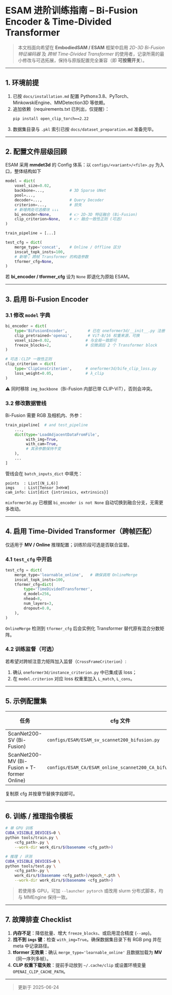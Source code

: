 # ESAM 进阶训练指南 – Bi-Fusion Encoder & Time-Divided Transformer

> 本文档面向希望在 **EmbodiedSAM / ESAM** 框架中启用 _2D-3D Bi-Fusion 特征编码器_ 及 _跨帧 Time-Divided Transformer_ 的使用者，记录所需的最小修改与可选拓展，保持与原版配置完全兼容（即 **可按需开关**）。

---

## 1. 环境前提
1. 已按 `docs/installation.md` 配置 Python≥3.8、PyTorch、MinkowskiEngine、MMDetection3D 等依赖。
2. 追加依赖（requirements.txt 已列出，仅提醒）：
   ```bash
   pip install open_clip_torch==2.22
   ```
3. 数据集目录与 `.pkl` 索引已按 `docs/dataset_preparation.md` 准备完毕。

---

## 2. 配置文件层级回顾
ESAM 采用 **mmdet3d** 的 Config 体系：以 `configs/<variant>/<file>.py` 为入口，整体结构如下
```python
model = dict(
    voxel_size=0.02,
    backbone=...,           # 3D Sparse UNet
    pool=...,
    decoder=...,            # Query Decoder
    criterion=...,          # 损失
    # 新增两处可选模块 ↓↓↓
    bi_encoder=None,        # 👉 2D-3D 特征融合 (Bi-Fusion)
    clip_criterion=None,    # 👉 融合一致性正则 (可选)
)

train_pipeline = [...]

test_cfg = dict(
    merge_type='concat',    # Online / Offline 区分
    inscat_topk_insts=100,
    # 新增👇 跨帧 Transformer 的构造参数
    tformer_cfg=None,
)
```
若 **bi_encoder / tformer_cfg** 设为 `None` 即退化为原始 ESAM。

---

## 3. 启用 Bi-Fusion Encoder
### 3.1 修改 `model` 字典
```python
bi_encoder = dict(
    type='BiFusionEncoder',         # 已在 oneformer3d/__init__.py 注册
    clip_pretrained='openai',       # ViT-B/16 权重来源，可换
    voxel_size=0.02,               # 与全局一致即可
    freeze_blocks=2,               # 仅微调后 2 个 Transformer block
)

# 可选：CLIP 一致性正则
clip_criterion = dict(
    type='ClipConsCriterion',      # oneformer3d/bife_clip_loss.py
    loss_weight=0.05,              # λ_clip
)
```
⚠️ 同时移除 `img_backbone`（Bi-Fusion 内部已带 CLIP-ViT），否则会冲突。

### 3.2 修改数据管线
Bi-Fusion 需要 RGB 及相机内、外参：
```python
train_pipeline[  # and test_pipeline
    ...,
    dict(type='LoadAdjacentDataFromFile',
         with_img=True,
         with_cam=True,
         # 其余参数保持不变
    ),
    ...
]
```
管线会在 `batch_inputs_dict` 中填充：
```
points  : List[(N_i,6)]
imgs    : List[Tensor 3×H×W]
cam_info: List[dict {intrinsics, extrinsics}]
```
`mixformer3d.py` 已根据 `bi_encoder is not None` 自动切换到融合分支，无需更多改动。

---

## 4. 启用 Time-Divided Transformer（跨帧匹配）
仅适用于 **MV / Online** 推理配置；训练阶段可选是否联合监督。

### 4.1 `test_cfg` 中开启
```python
test_cfg = dict(
    merge_type='learnable_online',   # 确保调用 OnlineMerge
    inscat_topk_insts=100,
    tformer_cfg=dict(
        type='TimeDividedTransformer',
        d_model=256,
        nhead=8,
        num_layers=3,
        dropout=0.0,
    ),
)
```
`OnlineMerge` 检测到 `tformer_cfg` 后会实例化 Transformer 替代原有混合分数矩阵。

### 4.2 训练监督（可选）
若希望对跨帧注意力矩阵加入监督（`CrossFrameCriterion`）:
1. 确认 `oneformer3d/instance_criterion.py` 中已集成该 loss；
2. 在 `model.criterion` 对应 loss 权重里加入 `L_match`, `L_cons`。

---

## 5. 示例配置集
| 任务 | cfg 文件 | 关键改动 |
| ---- | -------- | -------- |
| ScanNet200-SV (Bi-Fusion) | `configs/ESAM/ESAM_sv_scannet200_bifusion.py` | Section 3.1 & 3.2 |
| ScanNet200-MV (Bi-Fusion + T-former Online) | `configs/ESAM_CA/ESAM_online_scannet200_CA_bifusion_tf.py` | Section 3 + 4 |

复制原 cfg 并按章节替换字段即可。

---

## 6. 训练 / 推理指令模板
```bash
# 单 GPU 训练
CUDA_VISIBLE_DEVICES=0 \
python tools/train.py \
    <cfg_path>.py \
    --work-dir work_dirs/$(basename <cfg_path>)

# 推理 / 评测
CUDA_VISIBLE_DEVICES=0 \
python tools/test.py \
    <cfg_path>.py \
    work_dirs/$(basename <cfg_path>)/epoch_*.pth \
    --work-dir work_dirs/$(basename <cfg_path>)
```
> 若使用多 GPU，可加 `--launcher pytorch` 或改用 slurm 分布式脚本，均与 MMEngine 保持一致。

---

## 7. 故障排查 Checklist
1. **内存不足**：降低批量、增大 `freeze_blocks`、或启用混合精度 (`--amp`)。
2. **找不到 `imgs` 键**：检查 `with_img=True`。确保数据集目录下有 RGB png 并在 meta 中记录路径。
3. **tformer 无效果**：确认 `merge_type='learnable_online'` 且数据加载为 **MV**（同一序列多帧）。
4. **CLIP 权重下载失败**：提前手动放到 `~/.cache/clip` 或设置环境变量 `OPENAI_CLIP_CACHE_PATH`。

---

> 更新于 2025-06-24

